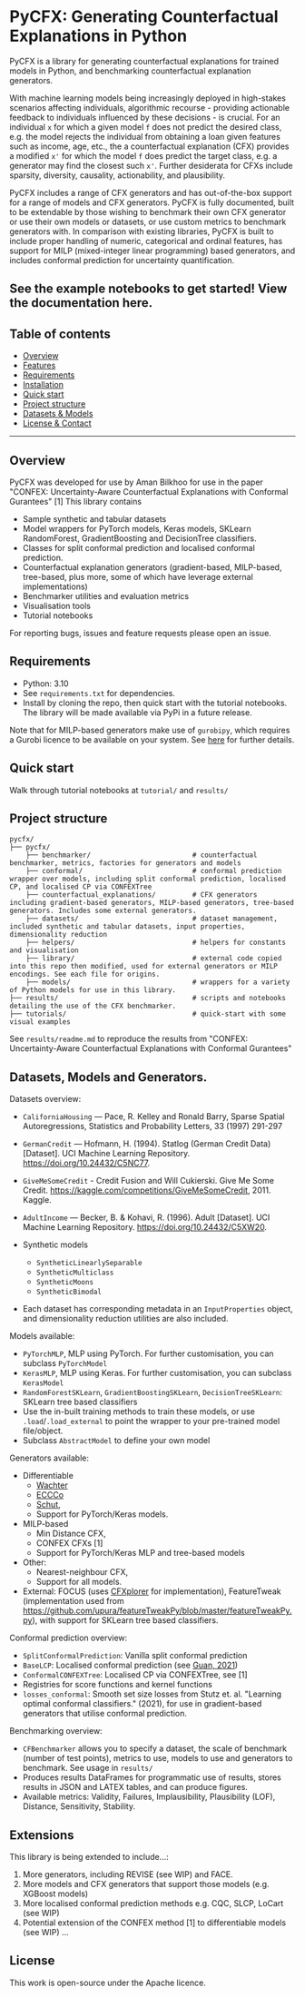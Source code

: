 # PyCFX: Generating Counterfactual Explanations in Python

PyCFX is a library for generating counterfactual explanations for trained models in Python, and benchmarking counterfactual explanation generators.

With machine learning models being increasingly deployed in high-stakes scenarios affecting individuals, algorithmic recourse - providing actionable feedback to individuals influenced by these decisions - is crucial. For an individual `x` for which a given model `f` does not predict the desired class, e.g. the model rejects the individual from obtaining a loan given features such as income, age, etc., the a counterfactual explanation (CFX) provides a modified `x'` for which the model `f` does predict the target class, e.g. a generator may find the closest such `x'`. Further desiderata for CFXs include sparsity, diversity, causality, actionability, and plausibility.

PyCFX includes a range of CFX generators and has out-of-the-box support for a range of models and CFX generators. PyCFX is fully documented, built to be extendable by those wishing to benchmark their own CFX generator or use their own models or datasets, or use custom metrics to benchmark generators with. In comparison with existing libraries, PyCFX is built to include proper handling of numeric, categorical and ordinal features, has support for MILP (mixed-integer linear programming) based generators, and includes conformal prediction for uncertainty quantification.

See the example notebooks to get started! View the documentation here.
---

## Table of contents

- [Overview](#overview)
- [Features](#features)
- [Requirements](#requirements)
- [Installation](#installation)
- [Quick start](#quick-start)
- [Project structure](#project-structure)
- [Datasets & Models](#datasets--models)
- [License & Contact](#license--contact)

---

## Overview

PyCFX was developed for use by Aman Bilkhoo for use in the paper "CONFEX: Uncertainty-Aware Counterfactual Explanations with Conformal Gurantees" [1]
This library contains
- Sample synthetic and tabular datasets
- Model wrappers for PyTorch models, Keras models, SKLearn RandomForest, GradientBoosting and DecisionTree classifiers.
- Classes for split conformal prediction and localised conformal prediction.
- Counterfactual explanation generators (gradient-based, MILP-based, tree-based, plus more, some of which have leverage external implementations)
- Benchmarker utilities and evaluation metrics
- Visualisation tools
- Tutorial notebooks

For reporting bugs, issues and feature requests please open an issue.


## Requirements
- Python: 3.10
- See `requirements.txt` for dependencies.
- Install by cloning the repo, then quick start with the tutorial notebooks. The library will be made available via PyPi in a future release.

Note that for MILP-based generators make use of `gurobipy`, which requires a Gurobi licence to be available on your system. See [here](https://support.gurobi.com/hc/en-us/articles/12872879801105-How-do-I-retrieve-and-set-up-a-Gurobi-license) for further details.

## Quick start

Walk through tutorial notebooks at `tutorial/` and `results/`

## Project structure

```
pycfx/
├── pycfx/                                     
    ├── benchmarker/                         # counterfactual benchmarker, metrics, factories for generators and models
    ├── conformal/                           # conformal prediction wrapper over models, including split conformal prediction, localised CP, and localised CP via CONFEXTree
    ├── counterfactual_explanations/         # CFX generators including gradient-based generators, MILP-based generators, tree-based generators. Includes some external generators.
    ├── datasets/                            # dataset management, included synthetic and tabular datasets, input properties, dimensionality reduction
    ├── helpers/                             # helpers for constants and visualisation
    ├── library/                             # external code copied into this repo then modified, used for external generators or MILP encodings. See each file for origins.
    ├── models/                              # wrappers for a variety of Python models for use in this library.
├── results/                                 # scripts and notebooks detailing the use of the CFX benchmarker.
├── tutorials/                               # quick-start with some visual examples
```

See `results/readme.md` to reproduce the results from "CONFEX: Uncertainty-Aware Counterfactual Explanations with Conformal Gurantees"

## Datasets, Models and Generators.

Datasets overview:
- `CaliforniaHousing` — Pace, R. Kelley and Ronald Barry, Sparse Spatial Autoregressions, Statistics and Probability Letters, 33 (1997) 291-297
- `GermanCredit` — Hofmann, H. (1994). Statlog (German Credit Data) [Dataset]. UCI Machine Learning Repository. https://doi.org/10.24432/C5NC77.
- `GiveMeSomeCredit` - Credit Fusion and Will Cukierski. Give Me Some Credit. https://kaggle.com/competitions/GiveMeSomeCredit, 2011. Kaggle.
- `AdultIncome` — Becker, B. & Kohavi, R. (1996). Adult [Dataset]. UCI Machine Learning Repository. https://doi.org/10.24432/C5XW20.
- Synthetic models
    - `SyntheticLinearlySeparable`
    - `SyntheticMulticlass`
    - `SyntheticMoons`
    - `SyntheticBimodal`

- Each dataset has corresponding metadata in an `InputProperties` object, and dimensionality reduction utilities are also included.

Models available:
- `PyTorchMLP`, MLP using PyTorch. For further customisation, you can subclass `PyTorchModel`
- `KerasMLP`, MLP using Keras. For further customisation, you can subclass `KerasModel`
- `RandomForestSKLearn`, `GradientBoostingSKLearn`, `DecisionTreeSKLearn`: SKLearn tree based classifiers
- Use the in-built training methods to train these models, or use `.load`/`.load_external` to point the wrapper to your pre-trained model file/object.
- Subclass `AbstractModel` to define your own model

Generators available:
- Differentiable
    - [Wachter](https://arxiv.org/pdf/1711.00399)
    - [ECCCo](https://arxiv.org/abs/2312.10648)
    - [Schut](https://arxiv.org/abs/2103.08951), 
    - Support for PyTorch/Keras models.
- MILP-based
    - Min Distance CFX, 
    - CONFEX CFXs [1]
    - Support for PyTorch/Keras MLP and tree-based models
- Other: 
    - Nearest-neighbour CFX,
    - Support for all models.
- External: FOCUS (uses [CFXplorer](https://github.com/kyosek/CFXplorer) for implementation), FeatureTweak (implementation used from https://github.com/upura/featureTweakPy/blob/master/featureTweakPy.py), with support for SKLearn tree based classifiers.

Conformal prediction overview:
- `SplitConformalPrediction`: Vanilla split conformal prediction
- `BaseLCP`: Localised conformal prediction (see [Guan, 2021](https://arxiv.org/abs/2106.08460))
- `ConformalCONFEXTree`: Localised CP via CONFEXTree, see [1]
- Registries for score functions and kernel functions
- `losses_conformal`: Smooth set size losses from Stutz et. al. "Learning optimal conformal classifiers." (2021), for use in gradient-based generators that utilise conformal prediction.

Benchmarking overview:
- `CFBenchmarker` allows you to specify a dataset, the scale of benchmark (number of test points), metrics to use, models to use and generators to benchmark. See usage in `results/`
- Produces results DataFrames for programmatic use of results, stores results in JSON and LATEX tables, and can produce figures.
- Available metrics: Validity, Failures, Implausibility, Plausibility (LOF), Distance, Sensitivity, Stability.

## Extensions

This library is being extended to include...:
1. More generators, including REVISE (see WIP) and FACE.
2. More models and CFX generators that support those models (e.g. XGBoost models)
3. More localised conformal prediction methods e.g. CQC, SLCP, LoCart (see WIP)
4. Potential extension of the CONFEX method [1] to differentiable models (see WIP)
...

## License

This work is open-source under the Apache licence.

